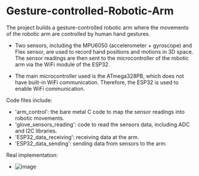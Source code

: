 # Gesture-controlled-Robotic-Arm
The project builds a gesture-controlled robotic arm where the movements of the robotic arm are controlled by human hand gestures.

- Two sensors, including the MPU6050 (accelerometer + gyroscope) and Flex sensor, are used to record hand positions and motions in 3D space. The sensor readings are then sent to the microcontroller of the robotic arm via the WiFi module of the ESP32.

- The main microcontroller used is the ATmega328PB, which does not have built-in WiFi communication. Therefore, the ESP32 is used to enable WiFi communication.

Code files include:
- 'arm_control': the bare metal C code to map the sensor readings into robotic movements.
- 'glove_sensors_reading': code to read the sensors data, including ADC and I2C libraries.
- 'ESP32_data_receiving': receiving data at the arm.
- 'ESP32_data_sending': sending data from sensors to the arm.

Real implementation:
- ![image](https://github.com/winston-nguyenn/Gesture-controlled-Robotic-Arm/assets/116818321/b43ba270-4c8a-44c6-9a75-abccfcd39931)

